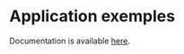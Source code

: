 # Application exemples

Documentation is available [here](https://docs.niryo.com/applications/ned/source/examples).
